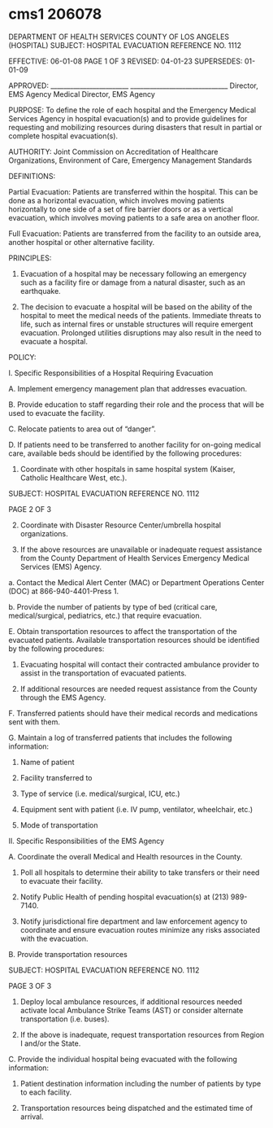 # cms1 206078

DEPARTMENT OF HEALTH SERVICES 
COUNTY OF LOS ANGELES 
 (HOSPITAL) 
SUBJECT: HOSPITAL EVACUATION  REFERENCE NO. 1112 
 
EFFECTIVE: 06-01-08 PAGE 1 OF 3 
REVISED: 04-01-23 
SUPERSEDES: 01-01-09 
 
 
APPROVED: ________________________ ______________________________ 
Director, EMS Agency  Medical Director, EMS Agency 
 
PURPOSE: To define the role of each hospital and the Emergency Medical Services 
Agency in hospital evacuation(s) and to provide guidelines for requesting and 
mobilizing resources during disasters that result in partial or complete 
hospital evacuation(s). 
 
AUTHORITY:  Joint Commission on Accreditation of Healthcare Organizations, Environment 
of Care, Emergency Management Standards 
 
DEFINITIONS: 
 
Partial Evacuation: Patients are transferred within the hospital. This can be done as a 
horizontal evacuation, which involves moving patients horizontally to one side of a set of fire 
barrier doors or as a vertical evacuation, which involves moving patients to a safe area on 
another floor. 
 
Full Evacuation: Patients are transferred from the facility to an outside area, another hospital or 
other alternative facility. 
 
PRINCIPLES: 
 
1. Evacuation of a hospital may be necessary following an emergency such as a facility fire 
or damage from a natural disaster, such as an earthquake. 
 
2. The decision to evacuate a hospital will be based on the ability of the hospital to meet 
the medical needs of the patients. Immediate threats to life, such as internal fires or 
unstable structures will require emergent evacuation. Prolonged utilities disruptions may 
also result in the need to evacuate a hospital. 
 
POLICY: 
 
I. Specific Responsibilities of a Hospital Requiring Evacuation 
 
A. Implement emergency management plan that addresses evacuation. 
 
B. Provide education to staff regarding their role and the process that will be used to 
evacuate the facility. 
 
C. Relocate patients to area out of “danger”. 
 
D. If patients need to be transferred to another facility for on-going medical care, 
available beds should be identified by the following procedures: 
 
1. Coordinate with other hospitals in same hospital system (Kaiser, Catholic 
Healthcare West, etc.). 

SUBJECT: HOSPITAL EVACUATION  REFERENCE NO. 1112 
 
  PAGE 2 OF 3 
 
2. Coordinate with Disaster Resource Center/umbrella hospital 
organizations. 
 
3. If the above resources are unavailable or inadequate request assistance 
from the County Department of Health Services Emergency Medical 
Services (EMS) Agency. 
 
a. Contact the Medical Alert Center (MAC) or Department 
Operations Center (DOC) at 866-940-4401-Press 1. 
 
b. Provide the number of patients by type of bed (critical care, 
medical/surgical, pediatrics, etc.) that require evacuation. 
 
E. Obtain transportation resources to affect the transportation of the evacuated 
patients. Available transportation resources should be identified by the following 
procedures: 
 
1. Evacuating hospital will contact their contracted ambulance provider to 
assist in the transportation of evacuated patients. 
 
2. If additional resources are needed request assistance from the County 
through the EMS Agency. 
 
F. Transferred patients should have their medical records and medications sent with 
them. 
 
G. Maintain a log of transferred patients that includes the following information: 
 
1. Name of patient 
 
2. Facility transferred to 
 
3. Type of service (i.e. medical/surgical, ICU, etc.) 
 
4. Equipment sent with patient (i.e. IV pump, ventilator, wheelchair, etc.) 
 
5. Mode of transportation 
 
II. Specific Responsibilities of the EMS Agency 
 
A. Coordinate the overall Medical and Health resources in the County. 
 
1. Poll all hospitals to determine their ability to take transfers or their need to 
evacuate their facility. 
 
2. Notify Public Health of pending hospital evacuation(s) at (213) 989-7140. 
 
3. Notify jurisdictional fire department and law enforcement agency to 
coordinate and ensure evacuation routes minimize any risks associated 
with the evacuation. 
 
B. Provide transportation resources 

SUBJECT: HOSPITAL EVACUATION  REFERENCE NO. 1112 
 
  PAGE 3 OF 3 
 
1. Deploy local ambulance resources, if additional resources needed activate 
local Ambulance Strike Teams (AST) or consider alternate transportation 
(i.e. buses). 
 
2. If the above is inadequate, request transportation resources from Region I 
and/or the State. 
 
C. Provide the individual hospital being evacuated with the following information: 
 
1. Patient destination information including the number of patients by type to 
each facility. 
 
2. Transportation resources being dispatched and the estimated time of 
arrival.
